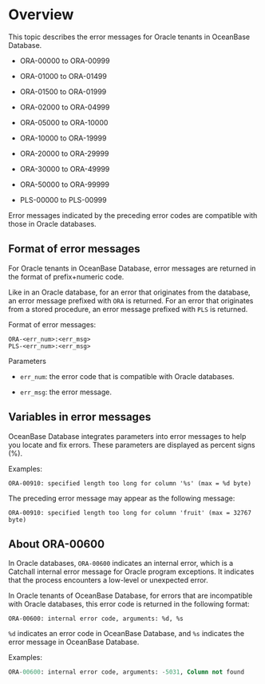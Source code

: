 # Overview

This topic describes the error messages for Oracle tenants in OceanBase Database.

* ORA-00000 to ORA-00999

* ORA-01000 to ORA-01499

* ORA-01500 to ORA-01999

* ORA-02000 to ORA-04999

* ORA-05000 to ORA-10000

* ORA-10000 to ORA-19999

* ORA-20000 to ORA-29999

* ORA-30000 to ORA-49999

* ORA-50000 to ORA-99999

* PLS-00000 to PLS-00999

Error messages indicated by the preceding error codes are compatible with those in Oracle databases.

## Format of error messages

For Oracle tenants in OceanBase Database, error messages are returned in the format of prefix+numeric code.

Like in an Oracle database, for an error that originates from the database, an error message prefixed with `ORA` is returned. For an error that originates from a stored procedure, an error message prefixed with `PLS` is returned.

Format of error messages:

```unknow
ORA-<err_num>:<err_msg>
PLS-<err_num>:<err_msg>
```

Parameters

* `err_num`: the error code that is compatible with Oracle databases.

* `err_msg`: the error message.

## Variables in error messages

OceanBase Database integrates parameters into error messages to help you locate and fix errors. These parameters are displayed as percent signs (%).

Examples:

```unknow
ORA-00910: specified length too long for column '%s' (max = %d byte)
```

The preceding error message may appear as the following message:

```unknow
ORA-00910: specified length too long for column 'fruit' (max = 32767 byte)
```

## About ORA-00600

In Oracle databases, `ORA-00600` indicates an internal error, which is a Catchall internal error message for Oracle program exceptions. It indicates that the process encounters a low-level or unexpected error.

In Oracle tenants of OceanBase Database, for errors that are incompatible with Oracle databases, this error code is returned in the following format:

```unknow
ORA-00600: internal error code, arguments: %d, %s
```

`%d` indicates an error code in OceanBase Database, and `%s` indicates the error message in OceanBase Database.

Examples:

```sql
ORA-00600: internal error code, arguments: -5031, Column not found
```
